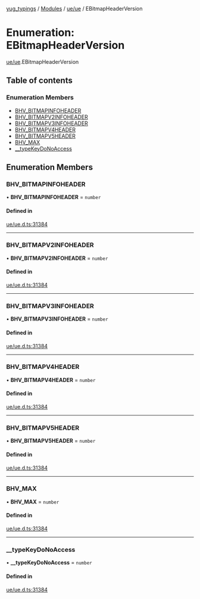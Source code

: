 [yug_typings](../README.md) / [Modules](../modules.md) / [ue/ue](../modules/ue_ue.md) / EBitmapHeaderVersion

# Enumeration: EBitmapHeaderVersion

[ue/ue](../modules/ue_ue.md).EBitmapHeaderVersion

## Table of contents

### Enumeration Members

- [BHV\_BITMAPINFOHEADER](ue_ue.EBitmapHeaderVersion.md#bhv_bitmapinfoheader)
- [BHV\_BITMAPV2INFOHEADER](ue_ue.EBitmapHeaderVersion.md#bhv_bitmapv2infoheader)
- [BHV\_BITMAPV3INFOHEADER](ue_ue.EBitmapHeaderVersion.md#bhv_bitmapv3infoheader)
- [BHV\_BITMAPV4HEADER](ue_ue.EBitmapHeaderVersion.md#bhv_bitmapv4header)
- [BHV\_BITMAPV5HEADER](ue_ue.EBitmapHeaderVersion.md#bhv_bitmapv5header)
- [BHV\_MAX](ue_ue.EBitmapHeaderVersion.md#bhv_max)
- [\_\_typeKeyDoNoAccess](ue_ue.EBitmapHeaderVersion.md#__typekeydonoaccess)

## Enumeration Members

### BHV\_BITMAPINFOHEADER

• **BHV\_BITMAPINFOHEADER** = `number`

#### Defined in

[ue/ue.d.ts:31384](https://github.com/YugMetaverse/yug_typings/blob/b7d9b19/ue/ue.d.ts#L31384)

___

### BHV\_BITMAPV2INFOHEADER

• **BHV\_BITMAPV2INFOHEADER** = `number`

#### Defined in

[ue/ue.d.ts:31384](https://github.com/YugMetaverse/yug_typings/blob/b7d9b19/ue/ue.d.ts#L31384)

___

### BHV\_BITMAPV3INFOHEADER

• **BHV\_BITMAPV3INFOHEADER** = `number`

#### Defined in

[ue/ue.d.ts:31384](https://github.com/YugMetaverse/yug_typings/blob/b7d9b19/ue/ue.d.ts#L31384)

___

### BHV\_BITMAPV4HEADER

• **BHV\_BITMAPV4HEADER** = `number`

#### Defined in

[ue/ue.d.ts:31384](https://github.com/YugMetaverse/yug_typings/blob/b7d9b19/ue/ue.d.ts#L31384)

___

### BHV\_BITMAPV5HEADER

• **BHV\_BITMAPV5HEADER** = `number`

#### Defined in

[ue/ue.d.ts:31384](https://github.com/YugMetaverse/yug_typings/blob/b7d9b19/ue/ue.d.ts#L31384)

___

### BHV\_MAX

• **BHV\_MAX** = `number`

#### Defined in

[ue/ue.d.ts:31384](https://github.com/YugMetaverse/yug_typings/blob/b7d9b19/ue/ue.d.ts#L31384)

___

### \_\_typeKeyDoNoAccess

• **\_\_typeKeyDoNoAccess** = `number`

#### Defined in

[ue/ue.d.ts:31384](https://github.com/YugMetaverse/yug_typings/blob/b7d9b19/ue/ue.d.ts#L31384)
